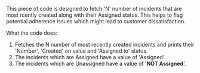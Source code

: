 This piece of code is designed to fetch 'N' number of incidents that are most rcently created along with their Assigned status.
This helps to flag potential adherence issues which might lead to customer dissatisfaction.

What the code does:

1. Fetches the N number of most recently created incidents and prints their 'Number', 'Created' on value and 'Assigned to' status.
2. The incidents which are Assigned have a value of 'Assigned'.
3. The incidents which are Unassigned have a value of '**NOT Assigned**'.
